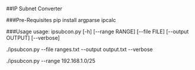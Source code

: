 ##IP Subnet Converter

###Pre-Requisites
pip install argparse ipcalc

###Usage
usage: ipsubcon.py [-h] [--range RANGE] [--file FILE] [--output OUTPUT]
                   [--verbose]

./ipsubcon.py --file ranges.txt --output output.txt --verbose

./ipsubcon.py --range 192.168.1.0/25
